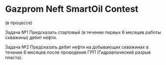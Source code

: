 # Gazprom Neft SmartOil Contest

(в процессе)

Задача №1
Предсказать стартовый (в течение первых 6 месяцев работы скважины) дебит нефти. 

Задача №2
Предсказать дебит нефти на добывающих скважинах в течение 6 месяцев после проведения ГРП (Гидравлический разрыв пласта).
